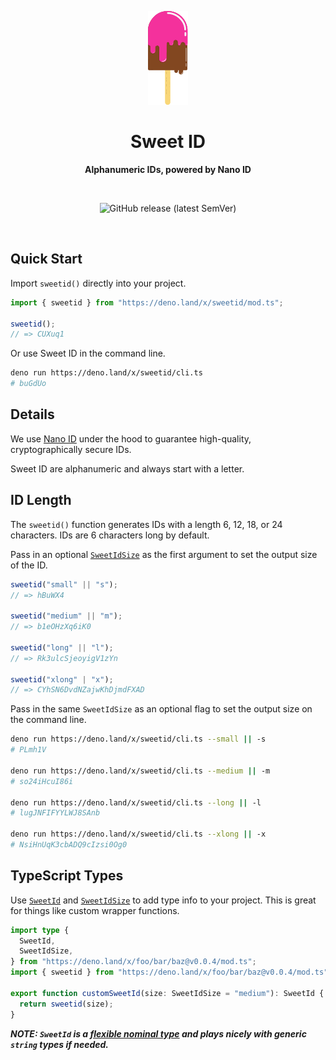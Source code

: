<p align="center">
  <img src="assets/readme/logo.png" alt="Logo" height="150" width="auto" />
</p>

<h1 align="center">Sweet ID</h1>

<p align="center">
  <b>Alphanumeric IDs, powered by Nano ID</b>
</p>

<br />

<p align="center">
  <img alt="GitHub release (latest SemVer)" src="https://img.shields.io/github/v/release/Appsweet-co/sweetid?sort=semver&style=for-the-badge">
</p>

<br />

## Quick Start

Import `sweetid()` directly into your project.

```ts
import { sweetid } from "https://deno.land/x/sweetid/mod.ts";

sweetid();
// => CUXuq1
```

Or use Sweet ID in the command line.

```zsh
deno run https://deno.land/x/sweetid/cli.ts
# buGdUo
```

## Details

We use [Nano ID](https://github.com/ai/nanoid) under the hood to guarantee
high-quality, cryptographically secure IDs.

Sweet ID are alphanumeric and always start with a letter.

## ID Length

The `sweetid()` function generates IDs with a length 6, 12, 18, or 24
characters. IDs are 6 characters long by default.

Pass in an optional [`SweetIdSize`](./src/const.ts) as the first argument to set
the output size of the ID.

```ts
sweetid("small" || "s");
// => hBuWX4

sweetid("medium" || "m");
// => b1eOHzXq6iK0

sweetid("long" || "l");
// => Rk3ulcSjeoyigV1zYn

sweetid("xlong" | "x");
// => CYhSN6DvdNZajwKhDjmdFXAD
```

Pass in the same `SweetIdSize` as an optional flag to set the output size on the
command line.

```zsh
deno run https://deno.land/x/sweetid/cli.ts --small || -s
# PLmh1V

deno run https://deno.land/x/sweetid/cli.ts --medium || -m
# so24iHcuI86i

deno run https://deno.land/x/sweetid/cli.ts --long || -l
# lugJNFIFYYLWJ8SAnb

deno run https://deno.land/x/sweetid/cli.ts --xlong || -x
# NsiHnUqK3cbADQ9cIzsi0Og0
```

## TypeScript Types

Use [`SweetId`](src/const.ts) and [`SweetIdSize`](src/const.ts) to add type info
to your project. This is great for things like custom wrapper functions.

```ts
import type {
  SweetId,
  SweetIdSize,
} from "https://deno.land/x/foo/bar/baz@v0.0.4/mod.ts";
import { sweetid } from "https://deno.land/x/foo/bar/baz@v0.0.4/mod.ts";

export function customSweetId(size: SweetIdSize = "medium"): SweetId {
  return sweetid(size);
}
```

_**NOTE: `SweetId` is a
[flexible nominal type](https://spin.atomicobject.com/2018/01/15/typescript-flexible-nominal-typing/)
and plays nicely with generic `string` types if needed.**_
